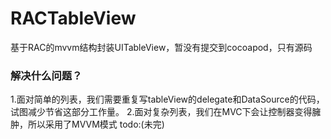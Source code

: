# RACTableView
基于RAC的mvvm结构封装UITableView，暂没有提交到cocoapod，只有源码
### 解决什么问题？
1.面对简单的列表，我们需要重复写tableView的delegate和DataSource的代码，试图减少节省这部分工作量。
2.面对复杂列表，我们在MVC下会让控制器变得臃肿，所以采用了MVVM模式
todo:(未完)
